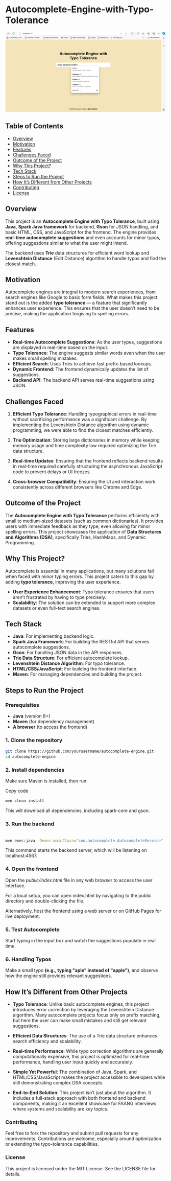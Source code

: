 # Autocomplete-Engine-with-Typo-Tolerance

![Example Image](libs/img.png)

## Table of Contents

- [Overview](#overview)
- [Motivation](#motivation)
- [Features](#features)
- [Challenges Faced](#challenges-faced)
- [Outcome of the Project](#outcome-of-the-project)
- [Why This Project?](#why-this-project)
- [Tech Stack](#tech-stack)
- [Steps to Run the Project](#steps-to-run-the-project)
- [How It’s Different from Other Projects](#how-its-different-from-other-projects)
- [Contributing](#contributing)
- [License](#license)

## Overview

This project is an **Autocomplete Engine with Typo Tolerance**, built using **Java**, **Spark Java framework** for backend, **Gson** for JSON handling, and basic HTML, CSS, and JavaScript for the frontend. The engine provides **real-time autocomplete suggestions** and even accounts for minor typos, offering suggestions similar to what the user might intend.

The backend uses **Trie** data structures for efficient word lookup and **Levenshtein Distance** (Edit Distance) algorithm to handle typos and find the closest match.

## Motivation

Autocomplete engines are integral to modern search experiences, from search engines like Google to basic form fields. What makes this project stand out is the added **typo tolerance** — a feature that significantly enhances user experience. This ensures that the user doesn’t need to be precise, making the application forgiving to spelling errors.

## Features

- **Real-time Autocomplete Suggestions**: As the user types, suggestions are displayed in real-time based on the input.
- **Typo Tolerance**: The engine suggests similar words even when the user makes small spelling mistakes.
- **Efficient Search**: Uses Tries to achieve fast prefix-based lookups.
- **Dynamic Frontend**: The frontend dynamically updates the list of suggestions.
- **Backend API**: The backend API serves real-time suggestions using JSON.

## Challenges Faced

1. **Efficient Typo Tolerance**: Handling typographical errors in real-time without sacrificing performance was a significant challenge. By implementing the Levenshtein Distance algorithm using dynamic programming, we were able to find the closest matches efficiently.
   
2. **Trie Optimization**: Storing large dictionaries in memory while keeping memory usage and time complexity low required optimizing the Trie data structure.

3. **Real-time Updates**: Ensuring that the frontend reflects backend results in real-time required carefully structuring the asynchronous JavaScript code to prevent delays or UI freezes.

4. **Cross-browser Compatibility**: Ensuring the UI and interaction work consistently across different browsers like Chrome and Edge.

## Outcome of the Project

The **Autocomplete Engine with Typo Tolerance** performs efficiently with small to medium-sized datasets (such as common dictionaries). It provides users with immediate feedback as they type, even allowing for minor spelling errors. This project showcases the application of **Data Structures and Algorithms (DSA)**, specifically Tries, HashMaps, and Dynamic Programming.

## Why This Project?

Autocomplete is essential in many applications, but many solutions fail when faced with minor typing errors. This project caters to this gap by adding **typo tolerance**, improving the user experience.

- **User Experience Enhancement**: Typo tolerance ensures that users aren’t frustrated by having to type precisely.
- **Scalability**: The solution can be extended to support more complex datasets or even full-text search engines.

## Tech Stack

- **Java**: For implementing backend logic.
- **Spark Java Framework**: For building the RESTful API that serves autocomplete suggestions.
- **Gson**: For handling JSON data in the API responses.
- **Trie Data Structure**: For efficient autocomplete lookup.
- **Levenshtein Distance Algorithm**: For typo tolerance.
- **HTML/CSS/JavaScript**: For building the frontend interface.
- **Maven**: For managing dependencies and building the project.

## Steps to Run the Project

### Prerequisites

- **Java** (version 8+)
- **Maven** (for dependency management)
- **A browser** (to access the frontend)

### 1. Clone the repository

```bash
git clone https://github.com/yourusername/autocomplete-engine.git
cd autocomplete-engine
```


### 2. Install dependencies
Make sure Maven is installed, then run:


Copy code
```bash
mvn clean install
```
This will download all dependencies, including spark-core and gson.

### 3. Run the backend
```bash

mvn exec:java -Dexec.mainClass="com.autocomplete.AutocompleteService"
```
This command starts the backend server, which will be listening on localhost:4567.

### 4. Open the frontend
Open the *public/index.html* file in any web browser to access the user interface.

For a local setup, you can open index.html by navigating to the public directory and double-clicking the file.

Alternatively, host the frontend using a web server or on GitHub Pages for live deployment.

### 5. Test Autocomplete
Start typing in the input box and watch the suggestions populate in real time.

### 6. Handling Typos
Make a small typo **(e.g., typing "aple" instead of "apple")**, and observe how the engine still provides relevant suggestions.

## How It’s Different from Other Projects
- **Typo Tolerance**: Unlike basic autocomplete engines, this project introduces error correction by leveraging the Levenshtein Distance algorithm. Many autocomplete projects focus only on prefix matching, but here the user can make small mistakes and still get relevant suggestions.

- **Efficient Data Structures**: The use of a Trie data structure enhances search efficiency and scalability.

- **Real-time Performance**: While typo correction algorithms are generally computationally expensive, this project is optimized for real-time performance, handling user input quickly and accurately.

- **Simple Yet Powerful**: The combination of Java, Spark, and HTML/CSS/JavaScript makes the project accessible to developers while still demonstrating complex DSA concepts.

- **End-to-End Solution**: This project isn’t just about the algorithm. It includes a full-stack approach with both frontend and backend components, making it an excellent showcase for FAANG interviews where systems and scalability are key topics.

### Contributing
Feel free to fork the repository and submit pull requests for any improvements. Contributions are welcome, especially around optimization or extending the typo-tolerance capabilities.

### License
This project is licensed under the MIT License. See the LICENSE file for details.





